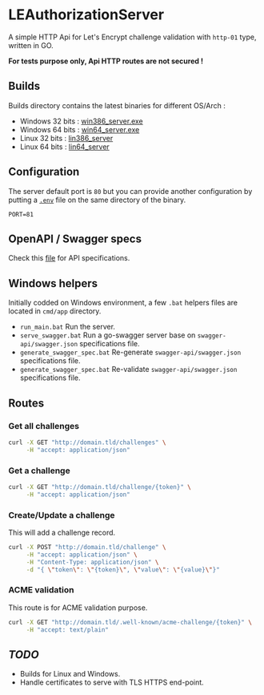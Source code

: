 # LEAuthorizationServer

A simple HTTP Api for Let's Encrypt challenge validation with `http-01` type, written in GO.

**For tests purpose only, Api HTTP routes are not secured !**

## Builds ##

Builds directory contains the latest binaries for different OS/Arch :

- Windows 32 bits : [win386_server.exe](builds/win386_server.exe)
- Windows 64 bits : [win64_server.exe](builds/win64_server.exe)
- Linux 32 bits : [lin386_server](builds/lin386_server)
- Linux 64 bits : [lin64_server](builds/lin64_server)

## Configuration ##

The server default port is `80` but you can provide another configuration
by putting a [`.env`](cmd/app/.env) file on the same directory of the binary.

```
PORT=81
```

## OpenAPI / Swagger specs ##

Check this [file](swagger-api/swagger.json) for API specifications.

## Windows helpers ##

Initially codded on Windows environment, a few `.bat` helpers files are located in `cmd/app` directory.

- `run_main.bat` Run the server.
- `serve_swagger.bat` Run a go-swagger server base on `swagger-api/swagger.json` specifications file.
- `generate_swagger_spec.bat` Re-generate `swagger-api/swagger.json` specifications file.
- `generate_swagger_spec.bat` Re-validate `swagger-api/swagger.json` specifications file.

## Routes ##

### Get all challenges ###

```bash
curl -X GET "http://domain.tld/challenges" \
     -H "accept: application/json" 
```

### Get a challenge ###

```bash
curl -X GET "http://domain.tld/challenge/{token}" \
     -H "accept: application/json" 
```

### Create/Update a challenge ###

This will add a challenge record.

```bash
curl -X POST "http://domain.tld/challenge" \
     -H "accept: application/json" \
     -H "Content-Type: application/json" \
     -d "{ \"token\": \"{token}\", \"value\": \"{value}\"}"
```

### ACME validation ### 

This route is for ACME validation purpose.

```bash
curl -X GET "http://domain.tld/.well-known/acme-challenge/{token}" \
     -H "accept: text/plain"
```

## *TODO* ##

- Builds for Linux and Windows.
- Handle certificates to serve with TLS HTTPS end-point.